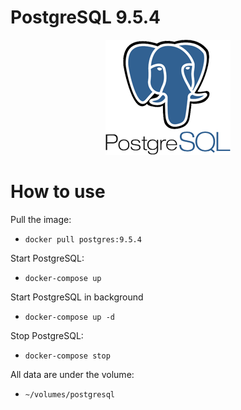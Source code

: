 # PostgreSQL 9.5.4

<div align="center">
  <a href="https://hub.docker.com/_/postgres/">
    <img src="https://raw.githubusercontent.com/docker-library/docs/01c12653951b2fe592c1f93a13b4e289ada0e3a1/postgres/logo.png">
  </a>
</div>

# How to use

Pull the image:
- `docker pull postgres:9.5.4`

Start PostgreSQL:
- `docker-compose up`

Start PostgreSQL in background
- `docker-compose up -d`

Stop PostgreSQL:
- `docker-compose stop`

All data are under the volume:
- `~/volumes/postgresql`
